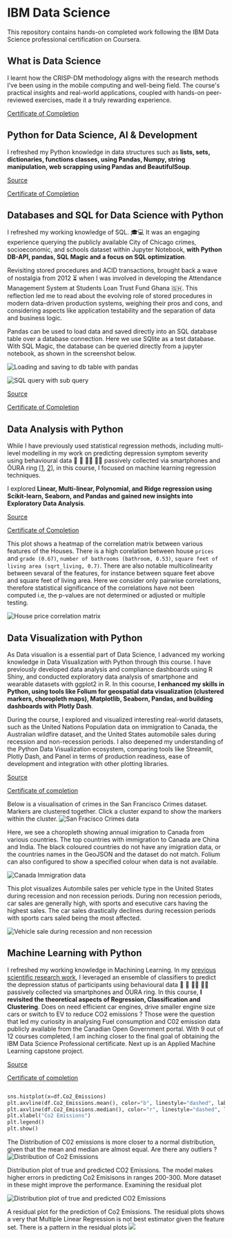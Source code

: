 # IBM Data Science

This repository contains hands-on completed work following the IBM Data Science professional certification on Coursera. 

## What is Data Science
I learnt how the CRISP-DM methodology aligns with the research methods I’ve been using in the mobile computing and well-being field. The course's practical insights and real-world applications, coupled with hands-on peer-reviewed exercises, made it a truly rewarding experience.

[Certificate of Completion](https://www.coursera.org/account/accomplishments/verify/MGUNWY77TWBN)

## Python for Data Science, AI  & Development
I refreshed my Python knowledge in data structures such as **lists, sets, dictionaries, functions classes, using Pandas, Numpy, string manipulation, web scrapping using Pandas and BeautifulSoup**.

[Source](./web_scrapping/)

[Certificate of Completion](https://www.coursera.org/account/accomplishments/verify/W9A5M2FFUEY5)

## Databases and SQL for Data Science with Python
I refreshed my working knowledge of SQL. 🎓💻 It was an engaging experience querying the publicly available City of Chicago crimes, socioeconomic, and schools dataset within Jupyter Notebook, **with Python DB-API, pandas, SQL Magic and a focus on SQL optimization**. 

Revisiting stored procedures and ACID transactions, brought back a wave of nostalgia from 2012 ⏳ when I was involved in developing the Attendance Management System at Students Loan Trust Fund Ghana 🇬🇭. This reflection led me to read about the evolving role of stored procedures in modern data-driven production systems, weighing their pros and cons, and considering aspects like application testability and the separation of data and business logic.

Pandas can be used to load data and saved directly into an SQL database table over a database connection. Here we use SQlite as a test database. With SQL Magic, the database can be queried directly from a jupyter notebook, as shown in the screenshot below. 

![Loading and saving to db table with pandas](./img/load_data_and_save_to_db_table.png)

![SQL query with sub query](./img/sql_query_in_jupyter.png)

[Source](./database/)

[Certificate of Completion](https://www.coursera.org/account/accomplishments/verify/FXN2LMYKS0BH)


## Data Analysis with Python
While I have previously used statistical regression methods, including multi-level modelling in my work on predicting depression symptom severity using behavioural data 📲 🛌 🚶‍♂️ 🤸‍♀️ passively collected via smartphones and ŌURA ring [[1](https://www.sciencedirect.com/science/article/pii/S1574119222000566), [2](https://www.frontiersin.org/journals/psychiatry/articles/10.3389/fpsyt.2021.625247/full)], in this course, I focused on machine learning regression techniques. 

I explored **Linear, Multi-linear, Polynomial, and Ridge regression using Scikit-learn, Seaborn, and Pandas and gained new insights into Exploratory Data Analysis**.

[Source](./data_analysis/)

[Certificate of Completion](https://www.coursera.org/account/accomplishments/verify/IBRF87JTMPFL)

This plot shows a heatmap of the correlation matrix between various features of the Houses. There is a high corelation between house `prices` and `grade (0.67)`, `number of bathrooms (bathroom, 0.53)`, `square feet of living area (sqrt_living, 0.7)`. There are also notable multicolinearity between sevaral of the features, for instance between square feet above and square feet of living area. Here we consider only pairwise correlations, therefore statistical significance of the correlations have not been computed i.e, the p-values are not determined or adjusted or multiple testing. 


![House price correlation matrix](./img/house_price_correlation%20matrix.png)



## Data Visualization with Python
As Data visualion is a essential part of Data Science, I advanced my working knowledge in Data Visualization with Python through this course. I have previously developed data analysis and compliance dashboards using R Shiny, and conducted exploratory data analysis of smartphone and wearable datasets with ggplot2 in R. In this coourse, **I enhanced my skills in Python, using tools like Folium for geospatial data visualization (clustered markers, choropleth maps), Matplotlib, Seaborn, Pandas, and building dashboards with Plotly Dash**.

During the course, I explored and visualized interesting real-world datasets, such as the United Nations Population data on immigration to Canada, the Australian wildfire dataset, and the United States  automobile sales during recession and non-recession periods. I also deepened my understanding of the Python Data Visualization ecosystem, comparing tools like Streamlit, Plotly Dash, and Panel in terms of production readiness, ease of development and integration with other plotting libraries.

[Source](./data_visualisation/) 

[Certificate of completion](https://coursera.org/share/7df2fe9692ca65e50e23b4b1b1a04801)

Below is a visualisation of crimes in the San Francisco Crimes dataset. Markers are clustered together. Click a cluster expand to show the markers within the cluster. 
![San Fracisco Crimes data](./img/san_franscisco_crimes_data_with_grouped_markers.png)

Here, we see a choropleth showing annual imigration to Canada from various countries. The top countries with immigration to Canada are China and India. The black coloured countries do not have any imigration data, or the countries names in the GeoJSON and the dataset do not match. Folium can also configured to show a specified colour when data is not available. 

![Canada Immigration data](./img/canada_imigration_choropleth.png)

This plot visualizes Autombile sales per vehicle type in the United States during recession and non recession periods. During non recession periods, car sales are generally high, with sports and esecutive cars having the highest sales. The car sales drastically declines during recession periods with sports cars saled being the most affected. 

![Vehicle sale during recession and non recession](./img/Vehicle_sales_during_recession_and_non_recession.png)


## Machine Learning with Python

I refreshed my working knowledge in Machining Learning. In my [previous scientific research work](https://www.sciencedirect.com/science/article/pii/S1574119222000566), I leveraged an ensemble of classifiers to predict the depression status of participants using behavioural data 📲 🛌 🚶‍♂️ 🤸‍♀️ passively collected via smartphones and ŌURA ring. In this course, **I revisited the theoretical aspects of Regression, Classification and Clustering**.  Does on need efficient car engines, drive smaller engine size cars or switch to EV to reduce CO2 emissions ? Those were the question that led my curiosity in analysing Fuel consumption and C02 emission data publicly available from the Canadian Open Government portal.  With 9 out of 12 courses completed, I am inching closer to the final goal of obtaining the IBM Data Science Professional certificate.  Next up is an Applied Machine Learning capstone project. 

[Source](./machine_learning/) 

[Certificate of completion](https://coursera.org/share/762a19f6e96c3d2901423646bfabee84)

```python

sns.histplot(x=df.Co2_Emissions)
plt.axvline(df.Co2_Emissions.mean(), color="b", linestyle="dashed", label="Mean")
plt.axvline(df.Co2_Emissions.median(), color="r", linestyle="dashed", label="Median")
plt.xlabel("Co2 Emissions")
plt.legend()
plt.show()

```
The Distribution of C02 emissions is more closer to a normal distribution, given that the mean and median are almost equal. Are there any outliers ?
![Distribution of Co2 Emissions](./img/fuel_consumption_distro.png)


Distribution plot of true and predicted CO2 Emissions. The model makes higher errors in predicting Co2 Emisisons in ranges 200-300. More dataset in these might improve the performance. Examining the residual plot


![Distribution plot of true and predicted CO2 Emissions](./img/distribution_plot_true_pred_co2_emission.png)

A residual plot for the prediction of Co2 Emissions. The residual plots shows a very that Multiple Linear Regression is not best estimator given the feature set. There is a pattern in the residual plots 
![](./img/co2-emission_residual_plot.png)